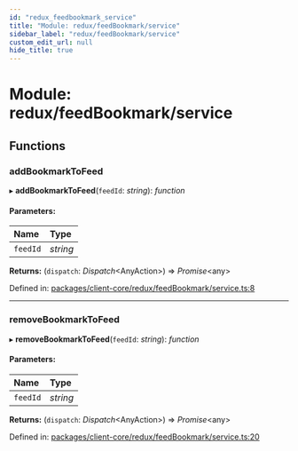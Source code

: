 ```yaml
---
id: "redux_feedbookmark_service"
title: "Module: redux/feedBookmark/service"
sidebar_label: "redux/feedBookmark/service"
custom_edit_url: null
hide_title: true
---
```


# Module: redux/feedBookmark/service

## Functions

### addBookmarkToFeed

▸ **addBookmarkToFeed**(`feedId`: *string*): *function*

#### Parameters:

Name | Type |
:------ | :------ |
`feedId` | *string* |

**Returns:** (`dispatch`: *Dispatch*<AnyAction\>) => *Promise*<any\>

Defined in: [packages/client-core/redux/feedBookmark/service.ts:8](https://github.com/xr3ngine/xr3ngine/blob/66a84a950/packages/client-core/redux/feedBookmark/service.ts#L8)

___

### removeBookmarkToFeed

▸ **removeBookmarkToFeed**(`feedId`: *string*): *function*

#### Parameters:

Name | Type |
:------ | :------ |
`feedId` | *string* |

**Returns:** (`dispatch`: *Dispatch*<AnyAction\>) => *Promise*<any\>

Defined in: [packages/client-core/redux/feedBookmark/service.ts:20](https://github.com/xr3ngine/xr3ngine/blob/66a84a950/packages/client-core/redux/feedBookmark/service.ts#L20)
